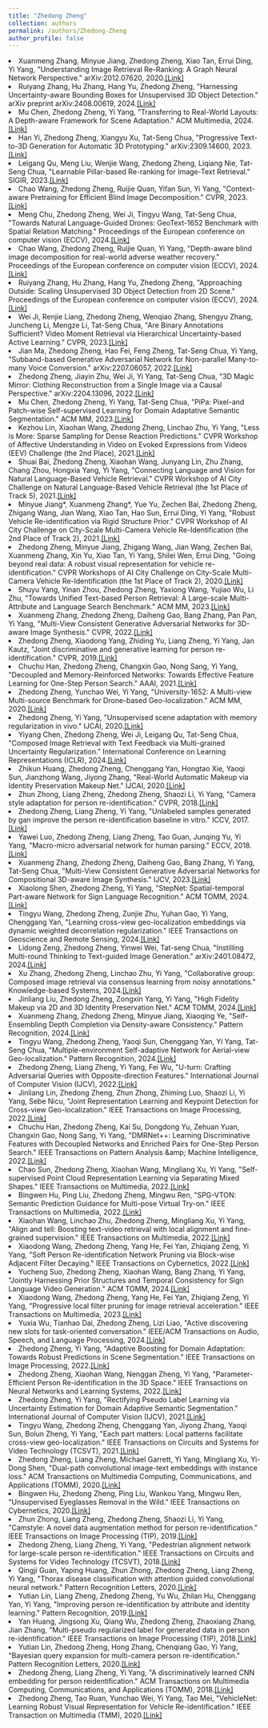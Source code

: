```yaml
---
title: "Zhedong Zheng"
collection: authors
permalink: /authors/Zhedong-Zheng
author_profile: false
---
```

 <li> Xuanmeng Zhang,  Minyue Jiang,  Zhedong Zheng,  Xiao Tan,  Errui Ding,  Yi Yang, &quot;Understanding Image Retrieval Re-Ranking: A Graph Neural Network Perspective.&quot; arXiv:2012.07620, 2020.<a href='https://zdzheng.xyz/publication/Understa2020'>[Link]</a> </li>
 <li> Ruiyang Zhang,  Hu Zhang,  Hang Yu,  Zhedong Zheng, &quot;Harnessing Uncertainty-aware Bounding Boxes for Unsupervised 3D Object Detection.&quot; arXiv preprint arXiv:2408.00619, 2024.<a href='https://zdzheng.xyz/publication/Harnessi2024'>[Link]</a> </li>
 <li> Mu Chen,  Zhedong Zheng,  Yi Yang, &quot;Transferring to Real-World Layouts: A Depth-aware Framework for Scene Adaptation.&quot; ACM Multimedia, 2024.<a href='https://zdzheng.xyz/publication/Transfer2024'>[Link]</a> </li>
 <li> Han Yi,  Zhedong Zheng,  Xiangyu Xu,  Tat-Seng Chua, &quot;Progressive Text-to-3D Generation for Automatic 3D Prototyping.&quot; arXiv:2309.14600, 2023.<a href='https://zdzheng.xyz/publication/Progress2023'>[Link]</a> </li>
 <li> Leigang Qu,  Meng Liu,  Wenjie Wang,  Zhedong Zheng,  Liqiang Nie,  Tat-Seng Chua, &quot;Learnable Pillar-based Re-ranking for Image-Text Retrieval.&quot; SIGIR, 2023.<a href='https://zdzheng.xyz/publication/Learnabl2023'>[Link]</a> </li>
 <li> Chao Wang,  Zhedong Zheng,  Ruijie Quan,  Yifan Sun,  Yi Yang, &quot;Context-aware Pretraining for Efficient Blind Image Decomposition.&quot; CVPR, 2023.<a href='https://zdzheng.xyz/publication/Context-2023'>[Link]</a> </li>
 <li> Meng Chu,  Zhedong Zheng,  Wei Ji,  Tingyu Wang,  Tat-Seng Chua, &quot;Towards Natural Language-Guided Drones: GeoText-1652 Benchmark with Spatial Relation Matching.&quot; Proceedings of the European conference on computer vision (ECCV), 2024.<a href='https://zdzheng.xyz/publication/Towards-2024'>[Link]</a> </li>
 <li> Chao Wang,  Zhedong Zheng,  Ruijie Quan,  Yi Yang, &quot;Depth-aware blind image decomposition for real-world adverse weather recovery.&quot; Proceedings of the European conference on computer vision (ECCV), 2024.<a href='https://zdzheng.xyz/publication/Depth-aw2024'>[Link]</a> </li>
 <li> Ruiyang Zhang,  Hu Zhang,  Hang Yu,  Zhedong Zheng, &quot;Approaching Outside: Scaling Unsupervised 3D Object Detection from 2D Scene.&quot; Proceedings of the European conference on computer vision (ECCV), 2024.<a href='https://zdzheng.xyz/publication/Approach2024'>[Link]</a> </li>
 <li> Wei Ji,  Renjie Liang,  Zhedong Zheng,  Wenqiao Zhang,  Shengyu Zhang,  Juncheng Li,  Mengze Li,  Tat-Seng Chua, &quot;Are Binary Annotations Sufficient? Video Moment Retrieval via Hierarchical Uncertainty-based Active Learning.&quot; CVPR, 2023.<a href='https://zdzheng.xyz/publication/Are-Bina2023'>[Link]</a> </li>
 <li> Jian Ma,  Zhedong Zheng,  Hao Fei,  Feng Zheng,  Tat-Seng Chua,  Yi Yang, &quot;Subband-based Generative Adversarial Network for Non-parallel Many-to-many Voice Conversion.&quot; arXiv:2207.06057, 2022.<a href='https://zdzheng.xyz/publication/Subband-2022'>[Link]</a> </li>
 <li> Zhedong Zheng,  Jiayin Zhu,  Wei Ji,  Yi Yang,  Tat-Seng Chua, &quot;3D Magic Mirror: Clothing Reconstruction from a Single Image via a Causal Perspective.&quot; arXiv:2204.13096, 2022.<a href='https://zdzheng.xyz/publication/3D-Magic2022'>[Link]</a> </li>
 <li> Mu Chen,  Zhedong Zheng,  Yi Yang,  Tat-Seng Chua, &quot;PiPa: Pixel-and Patch-wise Self-supervised Learning for Domain Adaptative Semantic Segmentation.&quot; ACM MM, 2023.<a href='https://zdzheng.xyz/publication/PiPa-Pix2023'>[Link]</a> </li>
 <li> Kezhou Lin,  Xiaohan Wang,  Zhedong Zheng,  Linchao Zhu,  Yi Yang, &quot;Less is More: Sparse Sampling for Dense Reaction Predictions.&quot; CVPR Workshop of Affective Understanding in Video on Evoked Expressions from Videos (EEV) Challenge (the 2nd Place), 2021.<a href='https://zdzheng.xyz/publication/Less-is-2021'>[Link]</a> </li>
 <li> Shuai Bai,  Zhedong Zheng,  Xiaohan Wang,  Junyang Lin,  Zhu Zhang,  Chang Zhou,  Hongxia Yang,  Yi Yang, &quot;Connecting Language and Vision for Natural Language-Based Vehicle Retrieval.&quot; CVPR Workshop of AI City Challenge on Natural Language-Based Vehicle Retrieval (the 1st Place of Track 5), 2021.<a href='https://zdzheng.xyz/publication/Connecti2021'>[Link]</a> </li>
 <li> Minyue Jiang*,  Xuanmeng Zhang*,  Yue Yu,  Zechen Bai,  Zhedong Zheng,  Zhigang Wang,  Jian Wang,  Xiao Tan,  Hao Sun,  Errui Ding,  Yi Yang, &quot;Robust Vehicle Re-identification via Rigid Structure Prior.&quot; CVPR Workshop of AI City Challenge on City-Scale Multi-Camera Vehicle Re-Identification (the 2nd Place of Track 2), 2021.<a href='https://zdzheng.xyz/publication/Robust-V2021'>[Link]</a> </li>
 <li> Zhedong Zheng,  Minyue Jiang,  Zhigang Wang,  Jian Wang,  Zechen Bai,  Xuanmeng Zhang,  Xin Yu,  Xiao Tan,  Yi Yang,  Shilei Wen,  Errui Ding, &quot;Going beyond real data: A robust visual representation for vehicle re-identification.&quot; CVPR Workshops of AI City Challenge on City-Scale Multi-Camera Vehicle Re-Identification (the 1st Place of Track 2), 2020.<a href='https://zdzheng.xyz/publication/Going-be2020'>[Link]</a> </li>
 <li> Shuyu Yang,  Yinan Zhou,  Zhedong Zheng,  Yaxiong Wang,  Yujiao Wu,  Li Zhu, &quot;Towards Unified Text-based Person Retrieval: A Large-scale Multi-Attribute and Language Search Benchmark.&quot; ACM MM, 2023.<a href='https://zdzheng.xyz/publication/Towards-2023'>[Link]</a> </li>
 <li> Xuanmeng Zhang,  Zhedong Zheng,  Daiheng Gao,  Bang Zhang,  Pan Pan,  Yi Yang, &quot;Multi-View Consistent Generative Adversarial Networks for 3D-aware Image Synthesis.&quot; CVPR, 2022.<a href='https://zdzheng.xyz/publication/Multi-Vi2022'>[Link]</a> </li>
 <li> Zhedong Zheng,  Xiaodong Yang,  Zhiding Yu,  Liang Zheng,  Yi Yang,  Jan Kautz, &quot;Joint discriminative and generative learning for person re-identification.&quot; CVPR, 2019.<a href='https://zdzheng.xyz/publication/Joint-di2019'>[Link]</a> </li>
 <li> Chuchu Han,  Zhedong Zheng,  Changxin Gao,  Nong Sang,  Yi Yang, &quot;Decoupled and Memory-Reinforced Networks: Towards Effective Feature Learning for One-Step Person Search.&quot; AAAI, 2021.<a href='https://zdzheng.xyz/publication/Decouple2021'>[Link]</a> </li>
 <li> Zhedong Zheng,  Yunchao Wei,  Yi Yang, &quot;University-1652: A Multi-view Multi-source Benchmark for Drone-based Geo-localization.&quot; ACM MM, 2020.<a href='https://zdzheng.xyz/publication/Universi2020'>[Link]</a> </li>
 <li> Zhedong Zheng,  Yi Yang, &quot;Unsupervised scene adaptation with memory regularization in vivo.&quot; IJCAI, 2020.<a href='https://zdzheng.xyz/publication/Unsuperv2020'>[Link]</a> </li>
 <li> Yiyang Chen,  Zhedong Zheng,  Wei Ji,  Leigang Qu,  Tat-Seng Chua, &quot;Composed Image Retrieval with Text Feedback via Multi-grained Uncertainty Regularization.&quot; International Conference on Learning Representations (ICLR), 2024.<a href='https://zdzheng.xyz/publication/Composed2024'>[Link]</a> </li>
 <li> Zhikun Huang,  Zhedong Zheng,  Chenggang Yan,  Hongtao Xie,  Yaoqi Sun,  Jianzhong Wang,  Jiyong Zhang, &quot;Real-World Automatic Makeup via Identity Preservation Makeup Net.&quot; IJCAI, 2020.<a href='https://zdzheng.xyz/publication/Real-Wor2020'>[Link]</a> </li>
 <li> Zhun Zhong,  Liang Zheng,  Zhedong Zheng,  Shaozi Li,  Yi Yang, &quot;Camera style adaptation for person re-identification.&quot; CVPR, 2018.<a href='https://zdzheng.xyz/publication/Camera-s2018'>[Link]</a> </li>
 <li> Zhedong Zheng,  Liang Zheng,  Yi Yang, &quot;Unlabeled samples generated by gan improve the person re-identification baseline in vitro.&quot; ICCV, 2017.<a href='https://zdzheng.xyz/publication/Unlabele2017'>[Link]</a> </li>
 <li> Yawei Luo,  Zhedong Zheng,  Liang Zheng,  Tao Guan,  Junqing Yu,  Yi Yang, &quot;Macro-micro adversarial network for human parsing.&quot; ECCV, 2018.<a href='https://zdzheng.xyz/publication/Macro-mi2018'>[Link]</a> </li>
 <li> Xuanmeng Zhang,  Zhedong Zheng,  Daiheng Gao,  Bang Zhang,  Yi Yang,  Tat-Seng Chua, &quot;Multi-View Consistent Generative Adversarial Networks for Compositional 3D-aware Image Synthesis.&quot; IJCV, 2023.<a href='https://zdzheng.xyz/publication/Multi-Vi2023'>[Link]</a> </li>
 <li> Xiaolong Shen,  Zhedong Zheng,  Yi Yang, &quot;StepNet: Spatial-temporal Part-aware Network for Sign Language Recognition.&quot; ACM TOMM, 2024.<a href='https://zdzheng.xyz/publication/StepNet-2024'>[Link]</a> </li>
 <li> Tingyu Wang,  Zhedong Zheng,  Zunjie Zhu,  Yuhan Gao,  Yi Yang,  Chenggang Yan, &quot;Learning cross-view geo-localization embeddings via dynamic weighted decorrelation regularization.&quot; IEEE Transactions on Geoscience and Remote Sensing, 2024.<a href='https://zdzheng.xyz/publication/Learning2024'>[Link]</a> </li>
 <li> Lidong Zeng,  Zhedong Zheng,  Yinwei Wei,  Tat-seng Chua, &quot;Instilling Multi-round Thinking to Text-guided Image Generation.&quot; arXiv:2401.08472, 2024.<a href='https://zdzheng.xyz/publication/Instilli2024'>[Link]</a> </li>
 <li> Xu Zhang,  Zhedong Zheng,  Linchao Zhu,  Yi Yang, &quot;Collaborative group: Composed image retrieval via consensus learning from noisy annotations.&quot; Knowledge-based Systems, 2024.<a href='https://zdzheng.xyz/publication/Collabor2024'>[Link]</a> </li>
 <li> Jinliang Liu,  Zhedong Zheng,  Zongxin Yang,  Yi Yang, &quot;High Fidelity Makeup via 2D and 3D Identity Preservation Net.&quot; ACM TOMM, 2024.<a href='https://zdzheng.xyz/publication/High-Fid2024'>[Link]</a> </li>
 <li> Xuanmeng Zhang,  Zhedong Zheng,  Minyue Jiang,  Xiaoqing Ye, &quot;Self-Ensembling Depth Completion via Density-aware Consistency.&quot; Pattern Recognition, 2024.<a href='https://zdzheng.xyz/publication/Self-Ens2024'>[Link]</a> </li>
 <li> Tingyu Wang,  Zhedong Zheng,  Yaoqi Sun,  Chenggang Yan,  Yi Yang,  Tat-Seng Chua, &quot;Multiple-environment Self-adaptive Network for Aerial-view Geo-localization.&quot; Pattern Recognition, 2024.<a href='https://zdzheng.xyz/publication/Multiple2024'>[Link]</a> </li>
 <li> Zhedong Zheng,  Liang Zheng,  Yi Yang,  Fei Wu, &quot;U-turn: Crafting Adversarial Queries with Opposite-direction Features.&quot; International Journal of Computer Vision (IJCV), 2022.<a href='https://zdzheng.xyz/publication/U-turn-C2022'>[Link]</a> </li>
 <li> Jinliang Lin,  Zhedong Zheng,  Zhun Zhong,  Zhiming Luo,  Shaozi Li,  Yi Yang,  Sebe Nicu, &quot;Joint Representation Learning and Keypoint Detection for Cross-view Geo-localization.&quot; IEEE Transactions on Image Processing, 2022.<a href='https://zdzheng.xyz/publication/Joint-Re2022'>[Link]</a> </li>
 <li> Chuchu Han,  Zhedong Zheng,  Kai Su,  Dongdong Yu,  Zehuan Yuan,  Changxin Gao,  Nong Sang,  Yi Yang, &quot;DMRNet++: Learning Discriminative Features with Decoupled Networks and Enriched Pairs for One-Step Person Search.&quot; IEEE Transactions on Pattern Analysis &amp;amp; Machine Intelligence, 2022.<a href='https://zdzheng.xyz/publication/DMRNet-L2022'>[Link]</a> </li>
 <li> Chao Sun,  Zhedong Zheng,  Xiaohan Wang,  Mingliang Xu,  Yi Yang, &quot;Self-supervised Point Cloud Representation Learning via Separating Mixed Shapes.&quot; IEEE Transactions on Multimedia, 2022.<a href='https://zdzheng.xyz/publication/Self-sup2022'>[Link]</a> </li>
 <li> Bingwen Hu,  Ping Liu,  Zhedong Zheng,  Mingwu Ren, &quot;SPG-VTON: Semantic Prediction Guidance for Multi-pose Virtual Try-on.&quot; IEEE Transactions on Multimedia, 2022.<a href='https://zdzheng.xyz/publication/SPG-VTON2022'>[Link]</a> </li>
 <li> Xiaohan Wang,  Linchao Zhu,  Zhedong Zheng,  Mingliang Xu,  Yi Yang, &quot;Align and tell: Boosting text-video retrieval with local alignment and fine-grained supervision.&quot; IEEE Transactions on Multimedia, 2022.<a href='https://zdzheng.xyz/publication/Align-an2022'>[Link]</a> </li>
 <li> Xiaodong Wang,  Zhedong Zheng,  Yang He,  Fei Yan,  Zhiqiang Zeng,  Yi Yang, &quot;Soft Person Re-identification Network Pruning via Block-wise Adjacent Filter Decaying.&quot; IEEE Transactions on Cybernetics, 2022.<a href='https://zdzheng.xyz/publication/Soft-Per2022'>[Link]</a> </li>
 <li> Yucheng Suo,  Zhedong Zheng,  Xiaohan Wang,  Bang Zhang,  Yi Yang, &quot;Jointly Harnessing Prior Structures and Temporal Consistency for Sign Language Video Generation.&quot; ACM TOMM, 2024.<a href='https://zdzheng.xyz/publication/Jointly-2024'>[Link]</a> </li>
 <li> Xiaodong Wang,  Zhedong Zheng,  Yang He,  Fei Yan,  Zhiqiang Zeng,  Yi Yang, &quot;Progressive local filter pruning for image retrieval acceleration.&quot; IEEE Transactions on Multimedia, 2023.<a href='https://zdzheng.xyz/publication/Progress2023_1'>[Link]</a> </li>
 <li> Yuxia Wu,  Tianhao Dai,  Zhedong Zheng,  Lizi Liao, &quot;Active discovering new slots for task-oriented conversation.&quot; IEEE/ACM Transactions on Audio, Speech, and Language Processing, 2024.<a href='https://zdzheng.xyz/publication/Active-d2024'>[Link]</a> </li>
 <li> Zhedong Zheng,  Yi Yang, &quot;Adaptive Boosting for Domain Adaptation: Towards Robust Predictions in Scene Segmentation.&quot; IEEE Transactions on Image Processing, 2022.<a href='https://zdzheng.xyz/publication/Adaptive2022'>[Link]</a> </li>
 <li> Zhedong Zheng,  Xiaohan Wang,  Nenggan Zheng,  Yi Yang, &quot;Parameter-Efficient Person Re-identification in the 3D Space.&quot; IEEE Transactions on Neural Networks and Learning Systems, 2022.<a href='https://zdzheng.xyz/publication/Paramete2022'>[Link]</a> </li>
 <li> Zhedong Zheng,  Yi Yang, &quot;Rectifying Pseudo Label Learning via Uncertainty Estimation for Domain Adaptive Semantic Segmentation.&quot; International Journal of Computer Vision (IJCV), 2021.<a href='https://zdzheng.xyz/publication/Rectifyi2021'>[Link]</a> </li>
 <li> Tingyu Wang,  Zhedong Zheng,  Chenggang Yan,  Jiyong Zhang,  Yaoqi Sun,  Bolun Zheng,  Yi Yang, &quot;Each part matters: Local patterns facilitate cross-view geo-localization.&quot; IEEE Transactions on Circuits and Systems for Video Technology (TCSVT), 2021.<a href='https://zdzheng.xyz/publication/Each-par2021'>[Link]</a> </li>
 <li> Zhedong Zheng,  Liang Zheng,  Michael Garrett,  Yi Yang,  Mingliang Xu,  Yi-Dong Shen, &quot;Dual-path convolutional image-text embeddings with instance loss.&quot; ACM Transactions on Multimedia Computing, Communications, and Applications (TOMM), 2020.<a href='https://zdzheng.xyz/publication/Dual-pat2020'>[Link]</a> </li>
 <li> Bingwen Hu,  Zhedong Zheng,  Ping Liu,  Wankou Yang,  Mingwu Ren, &quot;Unsupervised Eyeglasses Removal in the Wild.&quot; IEEE Transactions on Cybernetics, 2020.<a href='https://zdzheng.xyz/publication/Unsuperv2020_1'>[Link]</a> </li>
 <li> Zhun Zhong,  Liang Zheng,  Zhedong Zheng,  Shaozi Li,  Yi Yang, &quot;Camstyle: A novel data augmentation method for person re-identification.&quot; IEEE Transactions on Image Processing (TIP), 2019.<a href='https://zdzheng.xyz/publication/Camstyle2019'>[Link]</a> </li>
 <li> Zhedong Zheng,  Liang Zheng,  Yi Yang, &quot;Pedestrian alignment network for large-scale person re-identification.&quot; IEEE Transactions on Circuits and Systems for Video Technology (TCSVT), 2018.<a href='https://zdzheng.xyz/publication/Pedestri2018'>[Link]</a> </li>
 <li> Qingji Guan,  Yaping Huang,  Zhun Zhong,  Zhedong Zheng,  Liang Zheng,  Yi Yang, &quot;Thorax disease classification with attention guided convolutional neural network.&quot; Pattern Recognition Letters, 2020.<a href='https://zdzheng.xyz/publication/Thorax-d2020'>[Link]</a> </li>
 <li> Yutian Lin,  Liang Zheng,  Zhedong Zheng,  Yu Wu,  Zhilan Hu,  Chenggang Yan,  Yi Yang, &quot;Improving person re-identification by attribute and identity learning.&quot; Pattern Recognition, 2019.<a href='https://zdzheng.xyz/publication/Improvin2019'>[Link]</a> </li>
 <li> Yan Huang,  Jingsong Xu,  Qiang Wu,  Zhedong Zheng,  Zhaoxiang Zhang,  Jian Zhang, &quot;Multi-pseudo regularized label for generated data in person re-identification.&quot; IEEE Transactions on Image Processing (TIP), 2018.<a href='https://zdzheng.xyz/publication/Multi-ps2018'>[Link]</a> </li>
 <li> Yutian Lin,  Zhedong Zheng,  Hong Zhang,  Chenqiang Gao,  Yi Yang, &quot;Bayesian query expansion for multi-camera person re-identification.&quot; Pattern Recognition Letters, 2020.<a href='https://zdzheng.xyz/publication/Bayesian2020'>[Link]</a> </li>
 <li> Zhedong Zheng,  Liang Zheng,  Yi Yang, &quot;A discriminatively learned CNN embedding for person reidentification.&quot; ACM Transactions on Multimedia Computing, Communications, and Applications (TOMM), 2018.<a href='https://zdzheng.xyz/publication/A-discri2018'>[Link]</a> </li>
 <li> Zhedong Zheng,  Tao Ruan,  Yunchao Wei,  Yi Yang,  Tao Mei, &quot;VehicleNet: Learning Robust Visual Representation for Vehicle Re-identification.&quot; IEEE Transaction on Multimedia (TMM), 2020.<a href='https://zdzheng.xyz/publication/VehicleN2020'>[Link]</a> </li>